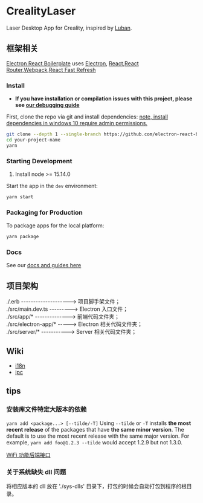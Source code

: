# CrealityLaser

Laser Desktop App for Creality, inspired by [Luban](https://github.com/Snapmaker/Luban).

## 框架相关

[Electron React Boilerplate](https://github.com/electron-react-boilerplate/electron-react-boilerplate) uses [Electron](https://electron.atom.io/), [React](https://facebook.github.io/react/),[React Router](https://github.com/reactjs/react-router),[Webpack](https://webpack.js.org/),[React Fast Refresh](https://www.npmjs.com/package/react-refresh)

### Install

- **If you have installation or compilation issues with this project, please see [our debugging guide](https://github.com/electron-react-boilerplate/electron-react-boilerplate/issues/400)**

First, clone the repo via git and install dependencies:
[note, install dependencies in windows 10 require admin permissions.](https://github.com/electron-react-boilerplate/electron-react-boilerplate/issues/2986)

```bash
git clone --depth 1 --single-branch https://github.com/electron-react-boilerplate/electron-react-boilerplate.git your-project-name
cd your-project-name
yarn
```

### Starting Development

1. Install node >= 15.14.0

Start the app in the `dev` environment:

```bash
yarn start
```

### Packaging for Production

To package apps for the local platform:

```bash
yarn package
```

### Docs

See our [docs and guides here](https://electron-react-boilerplate.js.org/docs/installation)

## 项目架构

./.erb --------------------> 项目脚手架文件；  
./src/main.dev.ts ---------> Electron 入口文件；  
./src/app/\* --------------> 前端代码文件夹；  
./src/electron-app/\* -----> Electron 相关代码文件夹；  
./src/server/\* -----------> Server 相关代码文件夹；

## Wiki

- [i18n](https://phrase.com/blog/posts/building-an-electron-app-with-internationalization-i18n/)
- [ipc](https://www.electronjs.org/docs/api/ipc-main)

## tips

### 安装库文件特定大版本的依赖

`yarn add <package...> [--tilde/-T]`
Using `--tilde` or `-T` installs **the most recent release** of the packages that have **the same minor version**. The default is to use the most recent release with the same major version. For example, `yarn add foo@1.2.3 --tilde` would accept 1.2.9 but not 1.3.0.

[WiFi 功能后端接口](https://www.yuque.com/u21211020/fw9v4f)

### 关于系统缺失 dll 问题

将相应版本的 dll 放在 './sys-dlls' 目录下，打包的时候会自动打包到程序的根目录。
